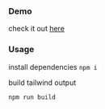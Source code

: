 ### Demo

  check it out [here](https://salma-3.github.io/manage-landing/)
### Usage

install dependencies
`npm i`

build tailwind output

`npm run build`
